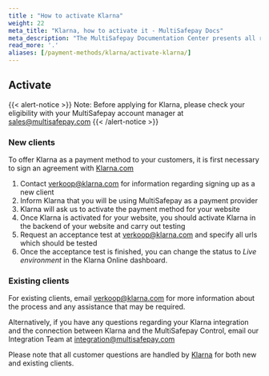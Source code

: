 ```yaml
---
title : "How to activate Klarna"
weight: 22
meta_title: "Klarna, how to activate it - MultiSafepay Docs"
meta_description: "The MultiSafepay Documentation Center presents all relevant information about our Plugins and API. You can also find support pages for payment methods, tools and general questions as well as the contact details of our Support and Integration Teams."
read_more: '.'
aliases: [/payment-methods/klarna/activate-klarna/]
---
```

## Activate
{{< alert-notice >}} Note: Before applying for Klarna, please check your eligibility with your MultiSafepay account manager at <sales@multisafepay.com> {{< /alert-notice >}}
 
### New clients
To offer Klarna as a payment method to your customers, it is first necessary to sign an agreement with [Klarna.com](https://www.klarna.com/nl/zakelijk)

1. Contact <verkoop@klarna.com> for information regarding signing up as a new client
2. Inform Klarna that you will be using MultiSafepay as a payment provider
3. Klarna will ask us to activate the payment method for your website
4. Once Klarna is activated for your website, you should activate Klarna in the backend of your website and carry out testing
5. Request an acceptance test at <verkoop@klarna.com> and specify all urls which should be tested
6. Once the acceptance test is finished, you can change the status to _Live environment_ in the Klarna Online dashboard.

### Existing clients

For existing clients, email <verkoop@klarna.com> for more information about the process and any assistance that may be required.

Alternatively, if you have any questions regarding your Klarna integration and the connection between Klarna and the MultiSafepay Control, email our Integration Team at <integration@multisafepay.com>

Please note that all customer questions are handled by [Klarna](https://www.klarna.com/nl/klantenservice) for both new and existing clients.
